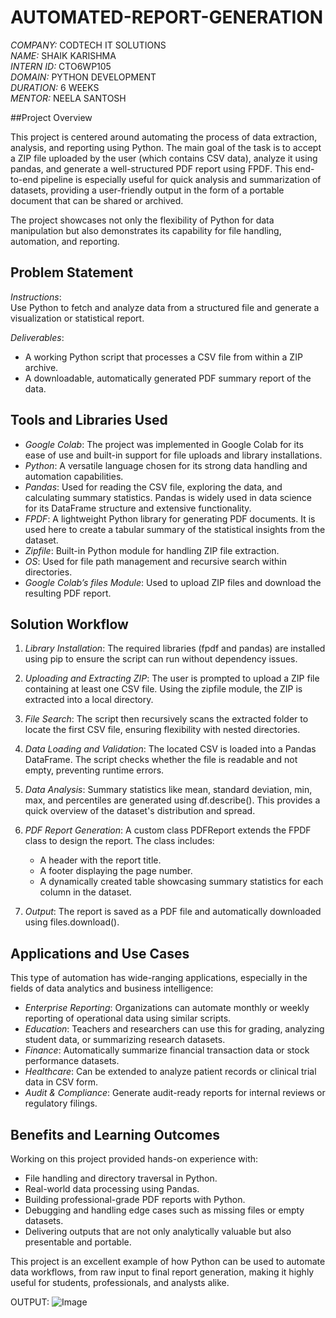 # AUTOMATED-REPORT-GENERATION

*COMPANY:* CODTECH IT SOLUTIONS  
*NAME:* SHAIK KARISHMA  
*INTERN ID:* CTO6WP105  
*DOMAIN:* PYTHON DEVELOPMENT  
*DURATION:* 6 WEEKS  
*MENTOR:* NEELA SANTOSH

##Project Overview

This project is centered around automating the process of data extraction, analysis, and reporting using Python. The main goal of the task is to accept a ZIP file uploaded by the user (which contains CSV data), analyze it using pandas, and generate a well-structured PDF report using FPDF. This end-to-end pipeline is especially useful for quick analysis and summarization of datasets, providing a user-friendly output in the form of a portable document that can be shared or archived.

The project showcases not only the flexibility of Python for data manipulation but also demonstrates its capability for file handling, automation, and reporting.

## Problem Statement

*Instructions*:  
Use Python to fetch and analyze data from a structured file and generate a visualization or statistical report.

*Deliverables*:  
- A working Python script that processes a CSV file from within a ZIP archive.  
- A downloadable, automatically generated PDF summary report of the data.

## Tools and Libraries Used

- *Google Colab*: The project was implemented in Google Colab for its ease of use and built-in support for file uploads and library installations.
- *Python*: A versatile language chosen for its strong data handling and automation capabilities.
- *Pandas*: Used for reading the CSV file, exploring the data, and calculating summary statistics. Pandas is widely used in data science for its DataFrame structure and extensive functionality.
- *FPDF*: A lightweight Python library for generating PDF documents. It is used here to create a tabular summary of the statistical insights from the dataset.
- *Zipfile*: Built-in Python module for handling ZIP file extraction.
- *OS*: Used for file path management and recursive search within directories.
- *Google Colab’s files Module*: Used to upload ZIP files and download the resulting PDF report.

## Solution Workflow

1. *Library Installation*: The required libraries (fpdf and pandas) are installed using pip to ensure the script can run without dependency issues.

2. *Uploading and Extracting ZIP*: The user is prompted to upload a ZIP file containing at least one CSV file. Using the zipfile module, the ZIP is extracted into a local directory.

3. *File Search*: The script then recursively scans the extracted folder to locate the first CSV file, ensuring flexibility with nested directories.

4. *Data Loading and Validation*: The located CSV is loaded into a Pandas DataFrame. The script checks whether the file is readable and not empty, preventing runtime errors.

5. *Data Analysis*: Summary statistics like mean, standard deviation, min, max, and percentiles are generated using df.describe(). This provides a quick overview of the dataset's distribution and spread.

6. *PDF Report Generation*: A custom class PDFReport extends the FPDF class to design the report. The class includes:
   - A header with the report title.
   - A footer displaying the page number.
   - A dynamically created table showcasing summary statistics for each column in the dataset.

7. *Output*: The report is saved as a PDF file and automatically downloaded using files.download().

## Applications and Use Cases

This type of automation has wide-ranging applications, especially in the fields of data analytics and business intelligence:

- *Enterprise Reporting*: Organizations can automate monthly or weekly reporting of operational data using similar scripts.
- *Education*: Teachers and researchers can use this for grading, analyzing student data, or summarizing research datasets.
- *Finance*: Automatically summarize financial transaction data or stock performance datasets.
- *Healthcare*: Can be extended to analyze patient records or clinical trial data in CSV form.
- *Audit & Compliance*: Generate audit-ready reports for internal reviews or regulatory filings.

## Benefits and Learning Outcomes

Working on this project provided hands-on experience with:
- File handling and directory traversal in Python.
- Real-world data processing using Pandas.
- Building professional-grade PDF reports with Python.
- Debugging and handling edge cases such as missing files or empty datasets.
- Delivering outputs that are not only analytically valuable but also presentable and portable.

This project is an excellent example of how Python can be used to automate data workflows, from raw input to final report generation, making it highly useful for students, professionals, and analysts alike.

OUTPUT:
![Image](https://github.com/user-attachments/assets/43e72fe6-5d27-4711-84a9-c50ebecba3dc)
